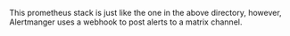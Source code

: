 This prometheus stack is just like the one in the above directory, however, Alertmanger uses a webhook to post alerts to a matrix channel.
